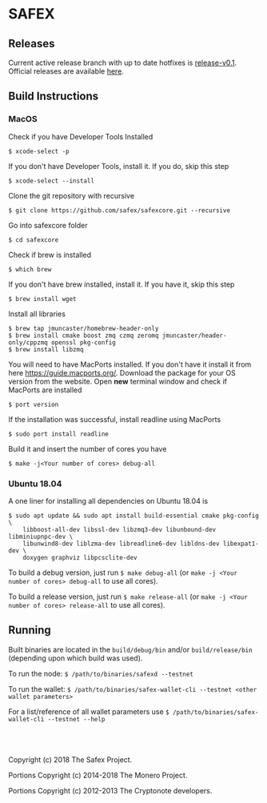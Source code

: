 # SAFEX


## Releases

Current active release branch with up to date hotfixes is [release-v0.1](https://github.com/safex/safexcore/tree/release-v0.1). Official releases are available [here](https://github.com/safex/safexcore/releases).

## Build Instructions

### MacOS

Check if you have Developer Tools Installed
```
$ xcode-select -p
```
If you don't have Developer Tools, install it. If you do, skip this step
```
$ xcode-select --install
```
Clone the git repository with recursive
```
$ git clone https://github.com/safex/safexcore.git --recursive
```
Go into safexcore folder
```
$ cd safexcore
```
Check if brew is installed
```
$ which brew
```
If you don't have brew installed, install it. If you have it, skip this step
```
$ brew install wget
```
Install all libraries
```
$ brew tap jmuncaster/homebrew-header-only
$ brew install cmake boost zmq czmq zeromq jmuncaster/header-only/cppzmq openssl pkg-config
$ brew install libzmq
```
You will need to have MacPorts installed. If you don't have it install it from here https://guide.macports.org/. Download the package for your OS version from the website. Open **new** terminal window and check if MacPorts are installed
```
$ port version
```
If the installation was successful, install readline using MacPorts
```
$ sudo port install readline
```
Build it and insert the number of cores you have
```
$ make -j<Your number of cores> debug-all
```

### Ubuntu 18.04

A one liner for installing all dependencies on Ubuntu 18.04 is

```
$ sudo apt update && sudo apt install build-essential cmake pkg-config \
    libboost-all-dev libssl-dev libzmq3-dev libunbound-dev libminiupnpc-dev \
    libunwind8-dev liblzma-dev libreadline6-dev libldns-dev libexpat1-dev \
    doxygen graphviz libpcsclite-dev
```

To build a debug version, just run `$ make debug-all` (or `make -j <Your number of cores> debug-all` to use all cores).

To build a release version, just run `$ make release-all` (or `make -j <Your number of cores> release-all` to use all cores).

## Running

Built binaries are located in the `build/debug/bin` and/or `build/release/bin` (depending upon which build was used).

To run the node: `$ /path/to/binaries/safexd --testnet`

To run the wallet: `$ /path/to/binaries/safex-wallet-cli --testnet <other wallet parameters>`

For a list/reference of all wallet parameters use `$ /path/to/binaries/safex-wallet-cli --testnet --help`

<br/><br/><br/>
Copyright (c) 2018 The Safex Project.

Portions Copyright (c) 2014-2018 The Monero Project.

Portions Copyright (c) 2012-2013 The Cryptonote developers.
